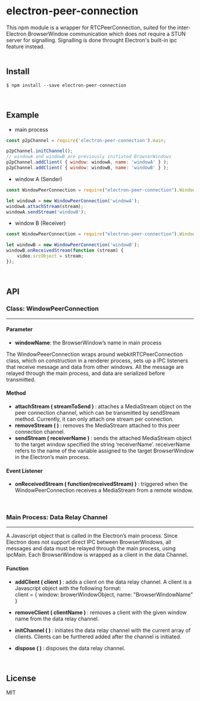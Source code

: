 # electron-peer-connection

This npm module is a wrapper for RTCPeerConnection, suited for the inter-Electron BrowserWindow communication which does not require a STUN server for signalling. Signalling is done throught Electron's built-in ipc feature instead.
<br><br>

## Install
```
$ npm install --save electron-peer-connection
```
<br>

## Example

* main process
```javascript
const p2pChannel = require('electron-peer-connection').main;

p2pChannel.initChannel();
// windowA and windowB are previously initiated BrowserWindows
p2pChannel.addClient( { window: windowA, name: 'windowA' } );
p2pChannel.addClient( { window: windowB, name: 'windowB' } );
```

* window A (Sender)
```javascript
const WindowPeerConnection = require("electron-peer-connection").WindowPeerConnection;

let windowA = new WindowPeerConnection('windowA');
windowA.attachStream(stream);
windowA.sendStream('windowB');
```

* window B (Receiver)
```javascript
const WindowPeerConnection = require("electron-peer-connection").WindowPeerConnection;

let windowB = new WindowPeerConnection('windowB');
windowB.onReceivedStream(function (stream) {
    video.srcObject = stream;
});
```
<br>

## API

### Class: WindowPeerConnection
<hr>

#### Parameter

* <b>windowName</b>: the BrowserWindow’s name in main process

The WindowPeeerConnection wraps around webkitRTCPeerConnection class, which on construction in a renderer process, sets up a IPC listeners that receive message and data from other windows. All the message are relayed through the main process, and data are serialized before transmitted.

#### Method

* <b>attachStream ( streamToSend ) </b>: attaches a MediaStream object on the peer connection channel, which can be transmitted by sendStream method. Currently, it can only attach one stream per connection.
* <b>removeStream ( ) </b>: removes the MediaStream attached to this peer connection channel.
* <b>sendStream ( receiverName ) </b>: sends the attached MediaStream object to the target window specified the string ‘receiverName’. receiverName refers to the name of the variable assigned to the target BrowserWindow in the Electron’s main process.

#### Event Listener

* <b>onReceivedStream ( function(receivedStream) ) </b>: triggered when the WindowPeerConnection receives a MediaStream from a remote window.

<br>

### Main Process: Data Relay Channel
<hr>

A Javascript object that is called in the Electron’s main process. Since Electron does not support direct IPC between BrowserWindows, all messages and data must be relayed through the main process, using ipcMain. Each BrowserWindow is wrapped as a client in the data Channel.

#### Function

* <b>addClient ( client ) </b>: adds a client on the data relay channel. A client is a Javascript object with the following format: <br> client = { window: browerWindowObject, name: "BrowserWindowName" }

* <b>removeClient ( clientName ) </b>: removes a client with the given window name from the data relay channel.

* <b>initChannel ( ) </b>: initiates the data relay channel with the current array of clients. Clients can be furthered added after the channel is initiated.

* <b>dispose ( ) </b>: disposes the data relay channel.

<br>

## License
MIT

